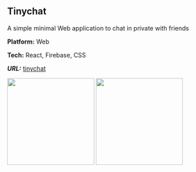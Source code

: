 ## Tinychat

A simple minimal Web application to chat in private with friends


**Platform:** Web

**Tech:** React, Firebase, CSS

***URL:*** 
[tinychat](https://tinychat.netlify.app/)

<img src="http://localhost:3000/images/works/tinychat1.png" width="200">

<img src="http://localhost:3000/images/works/tinychat2.png" width="200">

